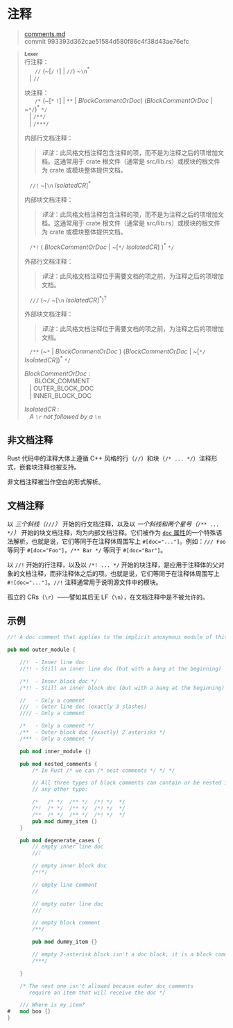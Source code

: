 # 注释

> [comments.md](https://github.com/rust-lang/reference/blob/master/src/comments.md)
> <br />
> commit 993393d362cae51584d580f86c4f38d43ae76efc

> **<sup>Lexer</sup>**\
> 行注释：\
> &nbsp;&nbsp; &nbsp;&nbsp; `//` (~[`/` `!`] | `//`) ~`\n`<sup>\*</sup>\
> &nbsp;&nbsp; | `//`
>
> 块注释：\
> &nbsp;&nbsp; &nbsp;&nbsp; `/*` (~[`*` `!`] | `**` | _BlockCommentOrDoc_)
>      (_BlockCommentOrDoc_ | ~`*/`)<sup>\*</sup> `*/`\
> &nbsp;&nbsp; | `/**/`\
> &nbsp;&nbsp; | `/***/`
>
> 内部行文档注释：
> > *译注*：此风格文档注释包含注释的项，而不是为注释之后的项增加文档。这通常用于 crate 根文件（通常是 src/lib.rs）或模块的根文件为 crate 或模块整体提供文档。
> 
> &nbsp;&nbsp; `//!` ~[`\n` _IsolatedCR_]<sup>\*</sup>
>
> 内部块文档注释：
> > *译注*：此风格文档注释包含注释的项，而不是为注释之后的项增加文档。这通常用于 crate 根文件（通常是 src/lib.rs）或模块的根文件为 crate 或模块整体提供文档。
> 
> &nbsp;&nbsp; `/*!` ( _BlockCommentOrDoc_ | ~[`*/` _IsolatedCR_] )<sup>\*</sup> `*/`
>
> 外部行文档注释：
> > *译注*：此风格文档注释位于需要文档的项之前，为注释之后的项增加文档。
> 
> &nbsp;&nbsp; `///` (~`/` ~[`\n` _IsolatedCR_]<sup>\*</sup>)<sup>?</sup>
>
> 外部块文档注释：
> > *译注*：此风格文档注释位于需要文档的项之前，为注释之后的项增加文档。
> 
> &nbsp;&nbsp; `/**` (~`*` | _BlockCommentOrDoc_ )
>              (_BlockCommentOrDoc_ | ~[`*/` _IsolatedCR_])<sup>\*</sup> `*/`
>
> _BlockCommentOrDoc_ :\
> &nbsp;&nbsp; &nbsp;&nbsp; BLOCK_COMMENT\
> &nbsp;&nbsp; | OUTER_BLOCK_DOC\
> &nbsp;&nbsp; | INNER_BLOCK_DOC
>
> _IsolatedCR_ :\
> &nbsp;&nbsp; _A `\r` not followed by a `\n`_

## 非文档注释

Rust 代码中的注释大体上遵循 C++ 风格的行（`//`）和块（`/* ... */`）注释形式，嵌套块注释也被支持。

非文档注释被当作空白的形式解析。

## 文档注释

以 *三个斜线（`///`）* 开始的行文档注释，以及以 *一个斜线和两个星号（`/** ... */`）* 开始的块文档注释，均为内部文档注释。它们被作为 [`doc` 属性]的一个特殊语法解析。也就是说，它们等同于在注释体周围写上 `#[doc="..."]`。例如：`/// Foo` 等同于
`#[doc="Foo"]`，`/** Bar */` 等同于 `#[doc="Bar"]`。

以 `//!` 开始的行注释，以及以 `/*! ... */` 开始的块注释，是应用于注释体的父对象的文档注释，而非注释体之后的项。也就是说，它们等同于在注释体周围写上 `#![doc="..."]`。`//!` 注释通常用于说明源文件中的模块。

孤立的 CRs（`\r`）——譬如其后无 LF（`\n`），在文档注释中是不被允许的。

## 示例

```rust
//! A doc comment that applies to the implicit anonymous module of this crate

pub mod outer_module {

    //!  - Inner line doc
    //!! - Still an inner line doc (but with a bang at the beginning)

    /*!  - Inner block doc */
    /*!! - Still an inner block doc (but with a bang at the beginning) */

    //   - Only a comment
    ///  - Outer line doc (exactly 3 slashes)
    //// - Only a comment

    /*   - Only a comment */
    /**  - Outer block doc (exactly) 2 asterisks */
    /*** - Only a comment */

    pub mod inner_module {}

    pub mod nested_comments {
        /* In Rust /* we can /* nest comments */ */ */

        // All three types of block comments can contain or be nested inside
        // any other type:

        /*   /* */  /** */  /*! */  */
        /*!  /* */  /** */  /*! */  */
        /**  /* */  /** */  /*! */  */
        pub mod dummy_item {}
    }

    pub mod degenerate_cases {
        // empty inner line doc
        //!

        // empty inner block doc
        /*!*/

        // empty line comment
        //

        // empty outer line doc
        ///

        // empty block comment
        /**/

        pub mod dummy_item {}

        // empty 2-asterisk block isn't a doc block, it is a block comment
        /***/

    }

    /* The next one isn't allowed because outer doc comments
       require an item that will receive the doc */

    /// Where is my item?
#   mod boo {}
}
```

[`doc` 属性]: attributes.md
